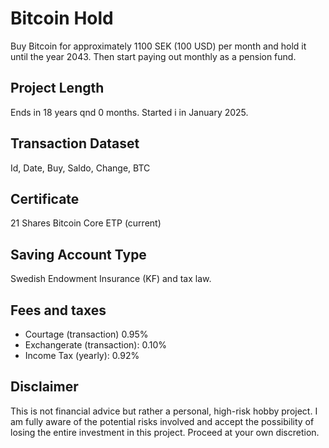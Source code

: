 # Bitcoin Hold
Buy Bitcoin for approximately 1100 SEK (100 USD) per month and hold it until the year 2043. Then start paying out monthly as a pension fund.

## Project Length
Ends in 18 years qnd 0 months. Started i in January 2025.

## Transaction Dataset
Id, Date, Buy, Saldo, Change, BTC

## Certificate
21 Shares Bitcoin Core ETP (current)

## Saving Account Type
Swedish Endowment Insurance (KF) and tax law.

## Fees and taxes
+ Courtage (transaction) 0.95%
+ Exchangerate (transaction): 0.10%
+ Income Tax (yearly): 0.92%

## Disclaimer
This is not financial advice but rather a personal, high-risk hobby project. I am fully aware of the potential risks involved and accept the possibility of losing the entire investment in this project. Proceed at your own discretion.
